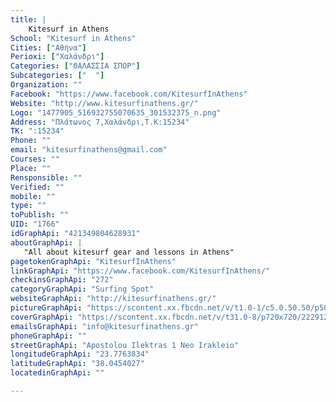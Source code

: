 ```yaml
---
title: |
    Kitesurf in Athens
School: "Kitesurf in Athens"
Cities: ["Αθήνα"]
Perioxi: ["Χαλάνδρι"]
Categories: ["ΘΑΛΑΣΣΙΑ ΣΠΟΡ"]
Subcategories: ["  "]
Organization: ""
Facebook: "https://www.facebook.com/KitesurfInAthens"
Website: "http://www.kitesurfinathens.gr/"
Logo: "1477905_516932755070635_301532375_n.png"
Address: "Πλάτωνος 7,Χαλάνδρι,Τ.Κ:15234"
TK: ":15234"
Phone: ""
email: "kitesurfinathens@gmail.com"
Courses: ""
Place: ""
Rensponsible: ""
Verified: ""
mobile: ""
type: ""
toPublish: ""
UID: "1766"
idGraphApi: "421349804628931"
aboutGraphApi: | 
   "All about kitesurf gear and lessons in Athens"
pagetokenGraphApi: "KitesurfInAthens"
linkGraphApi: "https://www.facebook.com/KitesurfInAthens/"
checkinsGraphApi: "272"
categoryGraphApi: "Surfing Spot"
websiteGraphApi: "http://kitesurfinathens.gr/"
pictureGraphApi: "https://scontent.xx.fbcdn.net/v/t1.0-1/c5.0.50.50/p50x50/1477905_516932755070635_301532375_n.png?oh=22b88e8183087004949acaffa6504d2a&amp;oe=5B3E8F5E"
coverGraphApi: "https://scontent.xx.fbcdn.net/v/t31.0-8/p720x720/22291238_1408726975891204_7321218782943826196_o.jpg?oh=bf2bb77a44ac5c7e0d0ff1ea47b84808&amp;oe=5B35CC5A"
emailsGraphApi: "info@kitesurfinathens.gr"
phoneGraphApi: ""
streetGraphApi: "Apostolou Ilektras 1 Neo Irakleio"
longitudeGraphApi: "23.7763834"
latitudeGraphApi: "38.0454027"
locatedinGraphApi: ""

---
```




